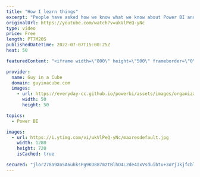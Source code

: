 ```yaml
---
title: "How I learn things"
excerpt: "People have asked how we know what we know about Power BI and other items like Video Editing or YouTube. In this video, I let you in on my process!  📢 Become a member: https://guyinacu.be/membership \r \r *******************\r \r Want to take your Power BI skills to the next level? We have training courses"
originalUrl: https://youtube.com/watch?v=ukVlPeQ-yNc
type: video
price: Free
length: PT7M20S
publishedDateTime: 2022-07-07T15:00:25Z
heat: 50

featuredContent: "<iframe width=\"800\" height=\"500\" frameborder=\"0\" src=\"https://www.youtube.com/embed/ukVlPeQ-yNc\" allow=\"accelerometer; autoplay; encrypted-media; gyroscope; picture-in-picture\" allowfullscreen></iframe>"

provider:
  name: Guy in a Cube
  domain: guyinacube.com
  images:
    - url: https://everyday-cc.github.io/powerbi/assets/images/organizations/guyinacube.com-50x50.jpg
      width: 50
      height: 50

topics:
  - Power BI

images:
  - url: https://i.ytimg.com/vi/ukVlPeQ-yNc/maxresdefault.jpg
    width: 1280
    height: 720
    isCached: true

secured: "jlor278a9Xo5A6uhksPg9KO887mztBlhO4L2de4IxVsduibtu+3oYjJkjfcbl3z383jE42Y+zaYXRVAKvv4IlhPtMSvz2ZHoa8XMSVUrGYUo43bBf/vSp1PyxPy/mlX+n187hHMLcnsxWwUaA5GqaWZWfcC3hEBZKcwGflk8cleiRqOHHkIwJoPnMeb5clvKaekUTBbC/ZiQSUpwvHyeUa0g/eADF8PL7GRWTkbuPf8+NKosfVNOFHm/S0VamRrAEergjK/1rxMF/xUuNMsnAxdW7W57sKzHpSR23Ms9yigPmpnoLikLCujLmHzsr5Wz1yZp9zYPoCzVve11UA7i66UjZkQRosf2/Gsh+kre5HrzarNh2hJ9oUYN8zmdLRTNtBvg7JG/61Dg8N4TWMHPqKoKJx5/s6Q+7Y91Q1nurKg=;exSnxDCk08VFMvG5Ici2zQ=="
---
```


